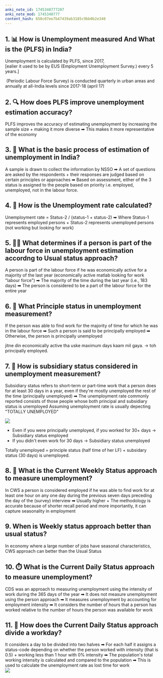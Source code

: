 ```yaml
---
anki_note_id: 1745340777207
anki_note_mod: 1745340777
content_hash: 650c07ee7b47439ab3185c9bb0b2e340
---
```


## 1. 📊 How is Unemployment measured And What is the (PLFS) in India?

Unemployment is calculated by PLFS, since 2017,   
[ealier it used to be by EUS (Employment Unemployment Survey.) every 5 years.]  
  
 (Periodic Labour Force Survey) is conducted quarterly in urban areas and annually at all-India levels since 2017-18 (april 17)

## 2. 🔍 How does PLFS improve unemployment estimation accuracy?

PLFS improves the accuracy of estimating unemployment by increasing the sample size + making it more diverse ➡ This makes it more representative of the economy

## 3. 📝 What is the basic process of estimation of unemployment in India?

A sample is drawn to collect the information by NSSO ➡ A set of questions are asked by the respondents + their responses are judged based on certain principles or approaches ➡ Based on assessment, either of the 3 status is assigned to the people based on priority i.e. employed, unemployed, not in the labour force.

## 4. 🧮 How is the Unemployment rate calculated?

Unemployment rate = Status-2 / (status-1 + status-2) ➡ Where Status-1 represents employed persons + Status-2 represents unemployed persons (not working but looking for work)

## 5. 👨‍💼 What determines if a person is part of the labour force in unemployment estimation accordng to Usual status approach?

A person is part of the labour force if he was economically active for a majority of the last year (economically active matlab looking for work "labour force") ➡ The majority of the time during the last year (i.e., 183 days) ➡ The person is considered to be a part of the labour force for the entire year

## 6. 💼 What Principle status in unemployment measurement?

If the person was able to find work for the majority of time for which he was in the labour force ➡ Such a person is said to be principally employed ➡ Otherwise, the person is principally unemployed   
  
jitne din economically active tha uske maximum days kaam mil gaya. → toh principally employed.

## 7. 🔄 How is subsidiary status considered in unemployment measurement?

Subsidiary status refers to short-term or part-time work that a person does for at least 30 days in a year, even if they're mostly unemployed the rest of the time (principally unemployed) ➡ The unemployment rate commonly reported consists of those people whose both principal and subsidiary status is unemployed Assuming unemployment rate is usually depecting "TOTALLY UNEMPLOYED"  
  
![](paste-621417d584bd6e2ffead9f59546819ae0bfd5d6f.jpg)  
  

- Even if you were principally unemployed, if you worked for 30+ days → Subsidiary status employed
- If you didn't even work for 30 days → Subsidiary status unemployed

Totally unemployed = principle status (half time of her LF) + subsidary status (30 days) is unemployed.

## 8. 📆 What is the Current Weekly Status approach to measure unemployment?

In CWS a person is considered employed if he was able to find work for at least one hour on any one day during the previous seven days preceding the day of the (survey) interview ➡ Usually higher + The methodology is accurate because of shorter recall period and more importantly, it can capture seasonality in employment

## 9. When is Weekly status approach better than usual status?

In economy where a large number of jobs have seasonal characteristics, CWS approach can better than the Usual Status

## 10. ⏱️ What is the Current Daily Status approach to measure unemployment?

CDS was an approach to measuring unemployment using the intensity of work during the 365 days of the year ➡ It does not measure unemployment using the person approach ➡ It measures unemployment by accounting for employment intensity ➡ It considers the number of hours that a person has worked relative to the number of hours the person was available for work

## 11. 📏 How does the Current Daily Status approach divide a workday?

It considers a day to be divided into two halves ➡ For each half it assigns a status-code depending on whether the person worked with intensity (that is 0.5) + working less than 1 hour with 0% intensity ➡ The population's total working intensity is calculated and compared to the population ➡ This is used to calculate the unemployment rate as lost time for work   
![](paste-edcac0e3903b7d444301014e09138e8274856a0a.jpg)